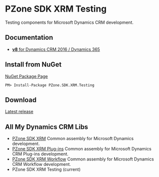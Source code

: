 # PZone SDK XRM Testing
Testing components for Microsoft Dynamics CRM development.

## Documentation
<ul>
<li><a href="https://zooy.github.io/PZone.SDK.XRM.Testing/v8/index.html"><b>v8</b> for Dynamics CRM 2016 / Dynamics 365</a></li>
</ul>

## Install from NuGet

<a href="https://preview.nuget.org/packages/PZone.SDK.XRM.Testing/">NuGet Package Page</a>

```PM> Install-Package PZone.SDK.XRM.Testing```

## Download

<a href="https://github.com/ZooY/PZone.SDK.XRM.Testing/releases">Latest release</a>

## All My Dynamics CRM Libs

<ul>
<li><a href="https://github.com/ZooY/PZone.SDK.XRM">PZone SDK XRM</a> Common assembly for Microsoft Dynamics development.</li>
<li><a href="https://github.com/ZooY/PZone.SDK.XRM.Plugins">PZone SDK XRM Plug-ins</a> Common assembly for Microsoft Dynamics CRM Plug-ins development.</li>
<li><a href="https://github.com/ZooY/PZone.SDK.XRM.Workflow">PZone SDK XRM Workflow</a> Common assembly for Microsoft Dynamics CRM Workflow development.</li>
<li>PZone SDK XRM Testing (current)</li>
</ul> 